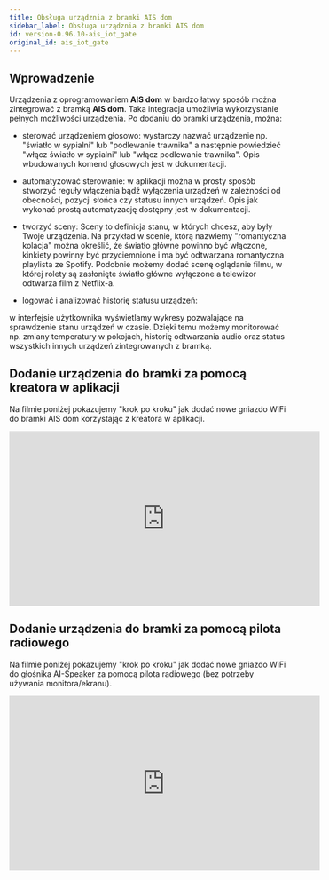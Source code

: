 ```yaml
---
title: Obsługa urządznia z bramki AIS dom
sidebar_label: Obsługa urządznia z bramki AIS dom
id: version-0.96.10-ais_iot_gate
original_id: ais_iot_gate
---
```


## Wprowadzenie

Urządzenia z oprogramowaniem **AIS dom** w bardzo łatwy sposób można zintegrować z bramką **AIS dom**.
Taka integracja umożliwia wykorzystanie pełnych możliwości urządzenia. Po dodaniu do bramki urządzenia, można:

- sterować urządzeniem głosowo:
wystarczy nazwać urządzenie np. "światło w sypialni" lub "podlewanie trawnika" a następnie powiedzieć "włącz światło w sypialni" lub "włącz podlewanie trawnika".
Opis wbudowanych komend głosowych jest w dokumentacji.

- automatyzować sterowanie:
w aplikacji można w prosty sposób stworzyć reguły włączenia bądź wyłączenia urządzeń w zależności od obecności, pozycji słońca czy statusu innych urządzeń.
Opis jak wykonać prostą automatyzację dostępny jest w dokumentacji.

- tworzyć sceny:
Sceny to definicja stanu, w których chcesz, aby były Twoje urządzenia. Na przykład w scenie, którą nazwiemy "romantyczna kolacja" można określić, że światło główne powinno być włączone, kinkiety powinny być przyciemnione i ma być odtwarzana romantyczna playlista ze Spotify. Podobnie możemy dodać scenę oglądanie filmu, w której rolety są zasłonięte światło główne wyłączone a telewizor odtwarza film z Netflix-a.


- logować i analizować historię statusu urządzeń:

w interfejsie użytkownika wyświetlamy wykresy pozwalające na sprawdzenie stanu urządzeń w czasie. Dzięki temu możemy monitorować np. zmiany temperatury w pokojach, historię odtwarzania audio oraz status wszystkich innych urządzeń zintegrowanych z bramką.



## Dodanie urządzenia do bramki za pomocą kreatora w aplikacji

Na filmie poniżej pokazujemy "krok po kroku" jak dodać nowe gniazdo WiFi do bramki AIS dom korzystając z kreatora w aplikacji.

<iframe width="560" height="315"  src="https://www.youtube.com/embed/LlySPnzeIk4" frameborder="0" allowfullscreen></iframe>



## Dodanie urządzenia do bramki za pomocą pilota radiowego

Na filmie poniżej pokazujemy "krok po kroku" jak dodać nowe gniazdo WiFi do głośnika AI-Speaker za pomocą pilota radiowego (bez potrzeby używania monitora/ekranu).

<iframe width="560" height="315"  src="https://www.youtube.com/embed/MnnVwIhimew" frameborder="0" allowfullscreen></iframe>
